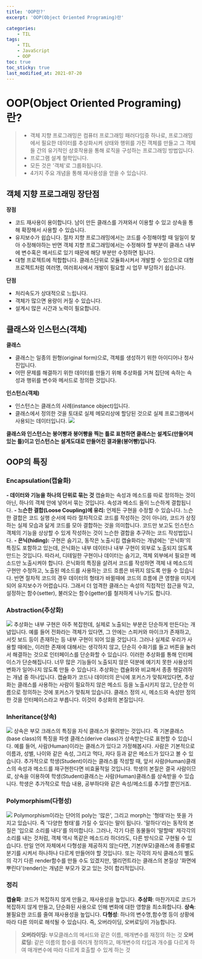 ```yaml
---
title: 'OOP란?'
excerpt: 'OOP(Object Oriented Programing)란'

categories:
    - TIL
tags:
    - TIL
    - JavaScript
    - OOP
toc: true
toc_sticky: true
last_modified_at: 2021-07-20
---
```


# OOP(Object Oriented Programing)란?

> -   객체 지향 프로그래밍은 컴퓨터 프로그래밍 패러다임중 하나로, 프로그래밍에서 필요한 데이터를 추상화시켜 상태와 행위를 가진 객체를 만들고 그 객체들 간의 유기적인 상호작용을 통해 로직을 구성하는 프로그래밍 방법입니다.
> -   프로그램 설계 철학입니다.
> -   모든 것은 '객체'로 그룹화됩니다.
> -   4가지 주요 개념을 통해 재사용성을 얻을 수 있습니다.

## 객체 지향 프로그래밍 장단점

**장점**

-   코드 재사용이 용이합니다.
    남이 만든 클래스를 가져와서 이용할 수 있고 상속을 통해 확장해서 사용할 수 있습니다.
-   유지보수가 쉽습니다.
    절차 지향 프로그래밍에서는 코드를 수정해야할 때 일일이 찾아 수정해야하는 반면 객체 지향 프로그래밍에서는 수정해야 할 부분이 클래스 내부에 변수혹은 메서드로 있기 때문에 해당 부분만 수정하면 됩니다.
-   대형 프로젝트에 적합합니다.
    클래스단위로 모듈화시켜서 개발할 수 있으므로 대형 프로젝트처럼 여러명, 여러회사에서 개발이 필요할 시 업무 부담하기 쉽습니다.

**단점**

-   처리속도가 상대적으로 느립니다.
-   객체가 많으면 용량이 커질 수 있습니다.
-   설계시 많은 시간과 노력이 필요합니다.

## 클래스와 인스턴스(객체)

**클래스**

-   클래스는 일종의 원형(original form)으로, 객체를 생성하기 위한 아이디어나 청사진입니다.
-   어떤 문제를 해결하기 위한 데이터를 만들기 위해 추상화를 거쳐 집단에 속하는 속성과 행위를 변수와 메서드로 정의한 것입니다.

**인스턴스(객체)**

-   인스턴스는 클래스의 사례(instance object)입니다.
-   클래스에서 정의한 것을 토대로 실제 메모리상에 할당된 것으로 실제 프로그램에서 사용되는 데이터입니다.
    ![](https://images.velog.io/images/blackdavil01/post/d80bfb3a-6cbf-47e3-a4eb-7e55d3e47000/%EC%8A%A4%ED%81%AC%EB%A6%B0%EC%83%B7,%202021-07-20%2016-28-29.png)

**클래스와 인스턴스는 붕어빵과 붕어빵을 찍는 틀로 표현하면 클래스는 설계도(만들어져있는 틀)이고 인스턴스는 설계도대로 만들어진 결과물(붕어빵)입니다.**

## OOP의 특징

### Encapsulation(캡슐화)

**- 데이터와 기능을 하나의 단위로 묶는 것**
캡슐화는 속성과 메소드를 따로 정의하는 것이 아닌, 하나의 객체 안에 넣어서 묶는 것입니다. 속성과 메소드 들이 느슨하게 결합됩니다.
**- 느슨한 결합(Loose Coupling)에 유리:** 언제든 구현을 수정할 수 있습니다.
느슨한 결합은 코드 실행 순서에 따라 절차적으로 코드를 작성하는 것이 아니라, 코드가 상징하는 실제 모습과 닮게 코드를 모아 결합하는 것을 의미합니다. 코드만 보고도 인스턴스 객체의 기능을 상상할 수 있게 작성하는 것이 느슨한 결합을 추구하는 코드 작성법입니다.
**- 은닉(hiding):** 구현은 숨기고, 동작은 노출시킴
캡슐화라는 개념에는 '은닉화'의 특징도 포함하고 있는데, 은닉화는 내부 데이터나 내부 구현이 외부로 노출되지 않도록 만드는 것입니다. 따라서, 디테일한 구현이나 데이터는 숨기고, 객체 외부에서 필요한 메소드만 노출시켜야 합니다. 은닉화의 특징을 살려서 코드를 작성하면 객체 내 메소드의 구현만 수정하고, 노출된 메소드를 사용하는 코드 흐름은 바뀌지 않도록 만들 수 있습니다. 반면 절차적 코드의 경우 데이터의 형태가 바뀔때에 코드의 흐름에 큰 영향을 미치게 되어 유지보수가 어렵습니다. 그래서 더 엄격한 클래스는 속성의 직접적인 접근을 막고, 설정하는 함수(setter), 불러오는 함수(getter)를 철저하게 나누기도 합니다.

### Abstraction(추상화)

![](https://images.velog.io/images/blackdavil01/post/55db95fb-193e-490f-b450-7f8ecb654e64/%EC%8A%A4%ED%81%AC%EB%A6%B0%EC%83%B7,%202021-07-20%2016-36-18.png)
추상화는 내부 구현은 아주 복잡한데, 실제로 노출되는 부분은 단순하게 만든다는 개념입니다. 예를 들어 전화라는 객체가 있다면, 그 안에는 스피커와 마이크가 존재하고, 서킷 보드 등이 존재하는 등 내부 구현이 되어 있을 것입니다. 그러나 실제로 우리가 사용할 때에는, 이러한 존재에 대해서는 생각하지 않고, 단순히 수화기를 들고 버튼을 눌러서 해결하는 것으로 인터페이스를 단순화할 수 있습니다.
이러한 추상화를 통해 인터페이스가 단순해집니다. 너무 많은 기능들이 노출되지 않은 덕분에 예기치 못한 사용상의 변화가 일어나지 않도록 만들 수 있습니다. 추상화는 캡슐화와 비교해서 종종 헷갈려하는 개념 중 하나입니다.
캡슐화가 코드나 데이터의 은닉에 포커스가 맞춰져있다면, 추상화는 클래스를 사용하는 사람이 필요하지 않은 메소드 등을 노출시키지 않고, 단순한 이름으로 정의하는 것에 포커스가 맞춰져 있습니다. 클래스 정의 시, 메소드와 속성만 정의한 것을 인터페이스라고 부릅니다. 이것이 추상화의 본질입니다.

### Inheritance(상속)

![](https://images.velog.io/images/blackdavil01/post/402c653d-8aa0-470a-a304-fe15564e8513/%EC%8A%A4%ED%81%AC%EB%A6%B0%EC%83%B7,%202021-07-20%2016-41-26.png)
상속은 부모 크래스의 특징을 자식 클래스가 물려받는 것입니다. 즉 기본클래스(base class)의 특징을 파생 클래스(derive class)가 상속받는다로 표현할 수 있습니다.
예를 들어, 사람(Human)이라는 클래스가 있다고 가정해봅시다. 사람은 기본적으로 이름과, 성별, 나이와 같은 속성, 그리고 먹다, 자다 등과 같은 메소드가 있다고 볼 수 있습니다. 추가적으로 학생(Student)이라는 클래스를 작성할 때, 앞서 사람(Human)클래스의 속성과 메소드를 재구현한다면 비효율적일 것입니다. 학생의 본질은 결국 사람이므로, 상속을 이용하여 학생(Student)클래스는 사람(Human)클래스를 상속받을 수 있습니다. 학생은 추가적으로 학습 내용, 공부하다와 같은 속성/메소드를 추가할 뿐인거죠.

### Polymorphism(다형성)

![](https://images.velog.io/images/blackdavil01/post/c486a7dd-6bcd-4124-817f-a0bed3829dca/%EC%8A%A4%ED%81%AC%EB%A6%B0%EC%83%B7,%202021-07-20%2016-44-49.png)
Polymorphism이라는 단어의 poly는 '많은', 그리고 morph는 '형태'라는 뜻을 가지고 있습니다. 즉 '다양한 형태'를 가질 수 있다는 말이 됩니다.
'말하다'라는 동작의 본질은 '입으로 소리를 내다'를 의미합니다. 그러나, 각기 다른 동물들이 '말할때' 제각각의 소리를 내는 것처럼, 객체 역시 똑같은 메소드라 하더라도, 다른 방식으로 구현될 수 있습니다.
만일 언어 자체에서 다형성을 제공하지 않는다면, 기본(부모)클래스에 종류별로 분기를 시켜서 하나하나 다르게 만들어야 할 것입니다. 또는 각각의 자식 클래스의 별도의 각기 다른 render함수를 만들 수도 있겠지만, 엘리먼트라는 클래스의 본질상 '화면에 뿌린다'(render)는 개념은 부모가 갖고 있는 것이 합리적입니다.

### 정리

**캡슐화**: 코드가 복잡하지 않게 만들고, 재사용성을 높입니다.
**추상화**: 마찬가지로 코드가 복잡하지 않게 만들고, 단순화된 사용으로 인해 변화에 대한 영향을 최소화합니다.
**상속**: 불필요한 코드를 줄여 재사용성을 높입니다.
**다형성**: 하나의 변수명,함수명 등이 상황에 따라 다른 의미로 해석될 수 있습니다. 즉, 오버라이딩, 오버로딩이 가능합니다.

> **오버라이딩:** 부모클래스의 메서드와 같은 이름, 매개변수를 재정의 하는 것
> **오버로딩:** 같은 이름의 함수를 여러개 정의하고, 매개변수의 타입과 개수를 다르게 하여 매개변수에 따라 다르게 호출할 수 있게 하는 것
